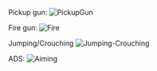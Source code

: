 Pickup gun: 
![PickupGun](https://github.com/user-attachments/assets/f5cc4964-1c9b-4f11-a911-4ca1e51ad1ad)


Fire gun:
![Fire](https://github.com/user-attachments/assets/69bf6e6a-45ab-4f61-9bdd-3e55260a5b5a)

Jumping/Crouching
![Jumping-Crouching](https://github.com/user-attachments/assets/943ec159-07ff-410c-9627-ad0608499b3a)

ADS: 
![Aiming](https://github.com/user-attachments/assets/3a7462f4-f31a-4638-85e7-4602f9dfddb4)
